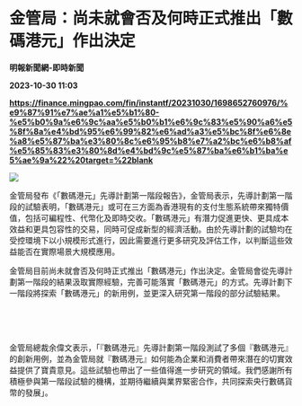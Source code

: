 # 金管局：尚未就會否及何時正式推出「數碼港元」作出決定
**明報新聞網-即時新聞**

**2023-10-30 11:03**

**https://finance.mingpao.com/fin/instantf/20231030/1698652760976/%e9%87%91%e7%ae%a1%e5%b1%80-%e5%b0%9a%e6%9c%aa%e5%b0%b1%e6%9c%83%e5%90%a6%e5%8f%8a%e4%bd%95%e6%99%82%e6%ad%a3%e5%bc%8f%e6%8e%a8%e5%87%ba%e3%80%8c%e6%95%b8%e7%a2%bc%e6%b8%af%e5%85%83%e3%80%8d%e4%bd%9c%e5%87%ba%e6%b1%ba%e5%ae%9a%22%20target=%22blank**

![](https://fs.mingpao.com/fin/20231030/s00010/fbedfa45072f9a244f2a74dec5440847.jpg)

金管局發布《「數碼港元」先導計劃第一階段報告》，金管局表示，先導計劃第一階段的試驗表明，「數碼港元」或可在三方面為香港現有的支付生態系統帶來獨特價值，包括可編程性、代幣化及即時交收。「數碼港元」有潛力促進更快、更具成本效益和更具包容性的交易，同時可促成新型的經濟活動。由於先導計劃的試驗均在受控環境下以小規模形式進行，因此需要進行更多研究及評估工作，以判斷這些效益能否在實際場景大規模應用。

金管局目前尚未就會否及何時正式推出「數碼港元」作出決定。金管局會從先導計劃第一階段的結果汲取實際經驗，完善可能落實「數碼港元」的方式。先導計劃下一階段將探索「數碼港元」的新用例，並更深入研究第一階段的部分試驗結果。

　　
--

金管局總裁余偉文表示，「『數碼港元』先導計劃第一階段測試了多個『數碼港元』的創新用例，並為金管局就『數碼港元』如何能為企業和消費者帶來潛在的切實效益提供了寶貴意見。這些試驗也帶出了一些值得進一步研究的領域。我們感謝所有積極參與第一階段試驗的機構，並期待繼續與業界緊密合作，共同探索央行數碼貨幣的發展」。